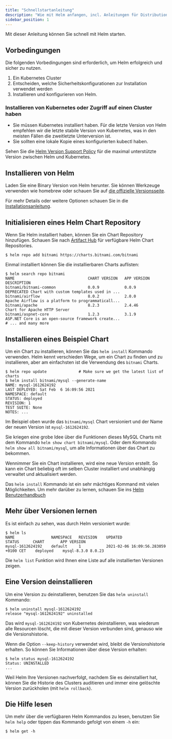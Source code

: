 ```yaml
---
title: "Schnellstartanleitung"
description: "Wie mit Helm anfangen, incl. Anleitungen für Distributionen, FAQs und Plugins."
sidebar_position: 1
---
```


Mit dieser Anleitung können Sie schnell mit Helm starten.

## Vorbedingungen

Die folgenden Vorbedingungen sind erforderlich, um Helm erfolgreich und sicher
zu nutzen.

1. Ein Kubernetes Cluster
2. Entscheiden, welche Sicherheitskonfigurationen zur Installation verwendet werden
3. Installieren und konfigurieren von Helm.

### Installieren von Kubernetes oder Zugriff auf einen Cluster haben

- Sie müssen Kubernetes installiert haben. Für die letzte Version von Helm
  empfehlen wir die letzte stabile Version von Kubernetes, was in den meisten
  Fällen die zweitletzte Unterversion ist.
- Sie sollten eine lokale Kopie eines konfigurierten kubectl haben.

Sehen Sie die [Helm Version Support Policy](https://helm.sh/docs/topics/version_skew/)
für die maximal unterstützte Version zwischen Helm und Kubernetes.

## Installieren von Helm

Laden Sie eine Binary Version von Helm herunter. Sie können Werkzeuge verwenden wie homebrew
oder schauen Sie auf [die offizielle Versionsseite](https://github.com/helm/helm/releases).

Für mehr Details oder weitere Optionen schauen Sie in die [Installationsanleitung](/intro/install.md).

## Initialisieren eines Helm Chart Repository

Wenn Sie Helm installiert haben, können Sie ein Chart Repository hinzufügen. Schauen Sie nach
[Artifact Hub](https://artifacthub.io/packages/search?kind=0) für verfügbare Helm Chart
Repositories.

```console
$ helm repo add bitnami https://charts.bitnami.com/bitnami
```

Einmal installiert können Sie die installierbaren Charts auflisten:

```console
$ helm search repo bitnami
NAME                             	CHART VERSION	APP VERSION  	DESCRIPTION
bitnami/bitnami-common           	0.0.9        	0.0.9        	DEPRECATED Chart with custom templates used in ...
bitnami/airflow                  	8.0.2        	2.0.0        	Apache Airflow is a platform to programmaticall...
bitnami/apache                   	8.2.3        	2.4.46       	Chart for Apache HTTP Server
bitnami/aspnet-core              	1.2.3        	3.1.9        	ASP.NET Core is an open-source framework create...
# ... and many more
```

## Installieren eines Beispiel Chart

Um ein Chart zu installieren, können Sie das `helm install` Kommando verwenden.
Helm kennt verschieden Wege, um ein Chart zu finden und zu installieren, aber
am einfachsten ist die Verwendung des `bitnami` Charts.

```console
$ helm repo update              # Make sure we get the latest list of charts
$ helm install bitnami/mysql --generate-name
NAME: mysql-1612624192
LAST DEPLOYED: Sat Feb  6 16:09:56 2021
NAMESPACE: default
STATUS: deployed
REVISION: 1
TEST SUITE: None
NOTES: ...
```

Im Beispiel oben wurde das `bitnami/mysql` Chart versioniert und der Name
der neuen Version ist `mysql-1612624192`.

Sie kriegen eine grobe Idee über die Funktionen dieses MySQL Charts mit dem
Kommando `helm show chart bitnami/mysql`. Oder dem Kommando `helm show all bitnami/mysql`,
um alle Informationen über das Chart zu bekommen.

Wennimmer Sie ein Chart installieren, wird eine neue Version erstellt. So kann
ein Chart beliebig oft im selben Cluster installiert und unabhängig verwaltet und
aktualisiert werden.

Das `helm install` Kommando ist ein sehr mächtiges Kommand mit vielen Möglichkeiten.
Um mehr darüber zu lernen, schauen Sie ins [Helm Benutzerhandbuch](/intro/using_helm.md)

## Mehr über Versionen lernen

Es ist einfach zu sehen, was durch Helm versioniert wurde:

```console
$ helm ls
NAME            	NAMESPACE	REVISION	UPDATED                             	STATUS  	CHART      	APP VERSION
mysql-1612624192	default  	1       	2021-02-06 16:09:56.283059 +0100 CET	deployed	mysql-8.3.0	8.0.23
```

Die `helm list` Funktion wird Ihnen eine Liste auf alle installierten Versionen zeigen.

## Eine Version deinstallieren

Um eine Version zu deinstallieren, benutzen Sie das `helm uninstall` Kommando:

```console
$ helm uninstall mysql-1612624192
release "mysql-1612624192" uninstalled
```

Das wird `mysql-1612624192` von Kubernetes deinstallieren, was wiederum alle
Resourcen löscht, die mit dieser Version verbunden sind, genauso wie die Versionshistorie.

Wenn die Option `--keep-history` verwendet wird, bleibt die Versionshistorie erhalten.
So können Sie Informationen über diese Version erhalten:

```console
$ helm status mysql-1612624192
Status: UNINSTALLED
...
```

Weil Helm Ihre Versionen nachverfolgt, nachdem Sie es deinstalliert hat, können Sie
die Historie des Clusters auditieren und immer eine gelöschte Version zurückholen
(mit `helm rollback`).

## Die Hilfe lesen

Um mehr über die verfügbaren Helm Kommandos zu lesen, benutzen Sie `helm help` oder
tippen das Kommando gefolgt von einem `-h` ein:

```console
$ helm get -h
```
